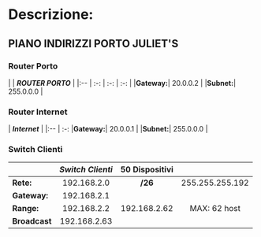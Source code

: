 # Descrizione:
 

## PIANO INDIRIZZI PORTO JULIET'S
### Router Porto
|  | _**ROUTER PORTO**_ | 
|:-- | :-: | :-: | :-: |
|**Gateway:**| 20.0.0.2 |
|**Subnet:**| 255.0.0.0 | 

### Router Internet
| _**Internet**_ | 
|:-- | :-: 
|**Gateway:**| 20.0.0.1 |
|**Subnet:**| 255.0.0.0 | 


### Switch Clienti
|  | _**Switch Clienti**_ | 50 Dispositivi |  |
|:-- | :-: | :-: | :-: |
|**Rete:**| 192.168.2.0 | **/26** | 255.255.255.192|
|**Gateway:**| 192.168.2.1 |
|**Range:**| 192.168.2.2 | 192.168.2.62 | MAX: 62 host|
|**Broadcast**| 192.168.2.63 |

